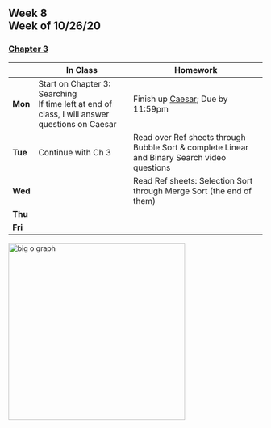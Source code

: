 <meta http-equiv="refresh" content="300"/>

## Week 8<br>Week of 10/26/20  

### [Chapter 3](/ap/curriculum/3)  

  |       |In Class               |Homework   |
  |-------|---------              |---------  |
  |**Mon**|Start on Chapter 3: Searching<br>If time left at end of class, I will answer questions on Caesar |Finish up [Caesar](https://cs50.harvard.edu/ap/2021/curriculum/x/psets/2/caesar/); Due by 11:59pm |
  |**Tue**|Continue with Ch 3 |Read over Ref sheets through Bubble Sort & complete Linear and Binary Search video questions |
  |**Wed**| |Read Ref sheets: Selection Sort through Merge Sort (the end of them) |
  |**Thu**| | |
  |**Fri**| | |

<img src="https://miro.medium.com/max/2544/1*yiyfZodqXNwMouC0-B0Wlg.png" alt="big o graph" height="350">







<!-- # Week 8

<img src="https://ih0.redbubble.net/image.453247676.2842/flat,800x800,070,f.u3.jpg" alt="hide and seek champ ;" height="350">

## Schedule for week of 10/14/19 - Continue with [Chapter 2](/ap/curriculum/2)

  - **Mon:** Working on MadLibs
    - HW: Finish MadLib before class tomorrow - this will be a lab grade
      - To submit your madlib, ensure you are the correct folder via `cd chapter2/madlib` at the terminal, then type `submit50 candib80/cs50labs/c/madlib` entering your GitHub username and password when prompted
  - **Tue:** Start on Searching and Sorting
    - HW: Review Linear Search and Bubble Sort ref sheets; Read Insertion and Selection Sort for class tomorrow
  - **Wed:** Go over Insertion and Selection Sorting; if enough time, go over Binary Search
    - HW: 
      - Watch shorts on [Linear Search](https://www.youtube.com/watch?v=TwsgCHYmbbA), [Bubble Sort](https://www.youtube.com/watch?v=RT-hUXUWQ2I), [Insertion Sort](https://www.youtube.com/watch?v=O0VbBkUvriI), [Selection Sort](https://www.youtube.com/watch?v=3hH8kTHFw2A)
      - Answer questions on Sorting and Searching (either OneNote or Teams - I will decide later which one)
  - **Thu:** Recursion & Merge Sort
    - HW: Make sure to read over ref sheets for Recursion & Merge Sort and watch shorts on those and Call Stack if needed (they are found in Chapter 2 link above)
  - **Fri:** Practice Labs (TBD)
    - LABS:
      - [Countdown](https://lab.cs50.io/candib80/cs50labs/c/arrayCountdown/)
      - [Garbage Values](https://lab.cs50.io/candib80/cs50labs/c/garbage/)
      - [Trieste](https://lab.cs50.io/candib80/cs50labs/c/trieste/)
      - [Decode](https://lab.cs50.io/candib80/cs50labs/c/decode/)
    - HW: Finish any labs not done in class; Read over [Calc PSET](https://docs.cs50.net/2019/ap/problems/calc/calc.html) and start on it if you wish

  - **Looking forward:** Continue with [Calc PSET](https://docs.cs50.net/2019/ap/problems/calc/calc.html) - Test on Ch 2 next week (mid week-ish) -->